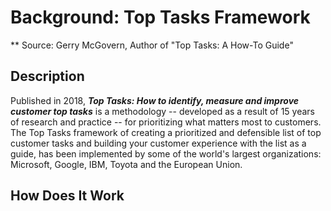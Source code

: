 # Background: Top Tasks Framework
** Source: Gerry McGovern, Author of "Top Tasks: A How-To Guide"

## Description

Published in 2018, ***Top Tasks: How to identify, measure and improve customer top tasks*** is a methodology -- developed as a result of 15 years of research and practice --  for prioritizing what matters most to customers. The Top Tasks framework of creating a prioritized and defensible list of top customer tasks and building your customer experience with the list as a guide, has been implemented by some of the world's largest organizations: Microsoft, Google, IBM, Toyota and the European Union.

## How Does It Work


